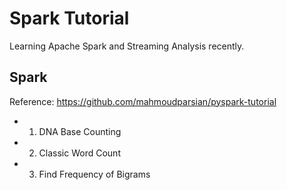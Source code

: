 # Spark Tutorial

Learning Apache Spark and Streaming Analysis recently.

## Spark
Reference: https://github.com/mahmoudparsian/pyspark-tutorial

- 1. DNA Base Counting
- 2. Classic Word Count
- 3. Find Frequency of Bigrams